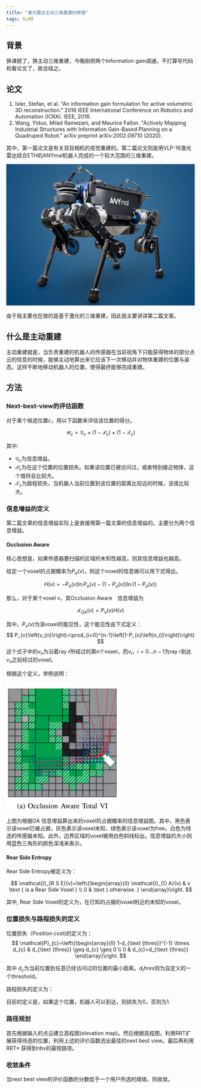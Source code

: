 ```yaml
---
title: "激光雷达主动三维重建的原理"
tags: SLAM
---
```


## 背景

换课题了，换主动三维重建，今晚刚把两个Information gain调通，不打算写代码和看论文了，故总结之。

<!--more-->

## 论文

1. Isler, Stefan, et al. "An information gain formulation for active volumetric 3D reconstruction." 2016 IEEE International Conference on Robotics and Automation (ICRA). IEEE, 2016.
2. Wang, Yiduo, Milad Ramezani, and Maurice Fallon. "Actively Mapping Industrial Structures with Information Gain-Based Planning on a Quadruped Robot." arXiv preprint arXiv:2002.09710 (2020).

其中，第一篇论文是有关双目相机的视觉重建的。第二篇论文则是用VLP-16激光雷达结合ETH的ANYmal机器人完成的一个较大范围的三维重建。

![anymal](/pics/ig_active_slam/anymal-photo1-full.jpg)

由于我主要也在做的是基于激光的三维重建，因此我主要讲讲第二篇文章。

## 什么是主动重建

主动重建就是，当负责重建的机器人的传感器在当前视角下只能获得物体的部分点云的信息的时候，能够主动地算出来它应该下一次移动并对物体重建的位置与姿态。这样不断地移动机器人的位置，使得最终能够完成重建。

## 方法

### Next-best-view的评估函数

对于某个候选位置$c$，用以下函数来评估该位置的得分。

$$
\mathcal{U}_{c}=\mathcal{G}_{c} \times\left(1-\mathcal{P}_{c}\right) \times\left(1-\mathcal{T}_{c}\right)
$$

其中:

- $\mathcal{G}_c$为信息增益。 
- $\mathcal{P}_c$为在这个位置的位置损失。如果该位置已被访问过，或者特别接近物体，这个值将会比较大。
- $\mathcal{T}_c$为路程损失，当机器人当前位置到该位置的距离比较远的时候，该值比较大。


### 信息增益的定义

第二篇文章的信息增益实际上是直接用第一篇文章的信息增益的。主要分为两个信息增益。

#### Occlusion Aware

核心思想是，如果传感器要扫描的区域的未知性越高，则其信息增益也越高。

给定一个voxel的占据概率为$P_o(v)$，则这个voxel的信息熵可以用下式得出。

$$
H(v)=-P_{o}(v) \ln P_{o}(v)-\left(1-P_{o}(v)\right) \ln \left(1-P_{o}(v)\right)
$$

那么，对于某个voxel v，其Occlusion Aware　信息增益为

$$
\mathcal{I}_{O A}(v)=P_{v}(v) H(v)
$$

其中，$P_v(v)$为该voxel的能见性，这个能见性由下式定义：
$$
P_{v}\left(v_{n}\right)=\prod_{i=0}^{n-1}\left(1-P_{o}\left(v_{i}\right)\right)
$$
这个式子中的$v_n$为沿着ray $r$所经过的第n个voxel，而$v_i，i = 0...n-1$为ray $r$到达$v_n$之前经过的voxel。

根据这个定义，举例说明：

![](/pics/ig_active_slam/OA.png)

上图为根据OA 信息增益算出来的voxel的占据概率的信息增益图。其中，黑色表示该voxel已被占据，灰色表示该voxel未知，绿色表示该voxel为free。白色为待选的传感器未知。此外，边界区域的voxel被用白色斜线标出，信息增益的大小则用蓝色三角形的颜色深浅来表示。

#### Rear Side Entropy

Rear Side Entropy被定义为：

$$
\mathcal{I}_{R S E}(v)=\left\{\begin{array}{ll}
\mathcal{I}_{O A}(v) & v \text { is a Rear Side Voxel } \\
0 & \text { otherwise. }
\end{array}\right.
$$

其中, Rear Side Voxel的定义为，在已知的占据的voxel附近的未知的voxel。

### 位置损失与路程损失的定义

位置损失（Position cost)的定义为：
$$
\mathcal{P}_{c}=\left\{\begin{array}{ll}
1-d_{\text {thres}}^{-1} \times d_{c} & d_{\text {thres}} \geq d_{c} \geq 0 \\
0 & d_{c}>d_{\text {thres}}
\end{array}\right.
$$

其中 $d_c$为当前位置到任意已经访问过的位置的最小距离。$d_thres$则为自定义的一个threshold。

路程损失的定义为：

目前的定义是，如果这个位置，机器人可以到达，则损失为0，否则为1.

### 路径规划

首先根据输入的点云建立高程图(elevation map)。然后根据高程图，利用RRT扩展获得待选的位置，利用上述的评价函数选出最佳的next best view。最后再利用RRT* 获得到nbv的最短路径。

### 收敛条件

当next best view的评价函数的分数低于一个用户所选的阈值，则收敛。